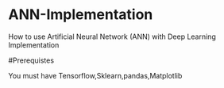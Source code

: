 # ANN-Implementation
How to use Artificial Neural Network (ANN) with Deep Learning Implementation

#Prerequistes

You must have Tensorflow,Sklearn,pandas,Matplotlib
